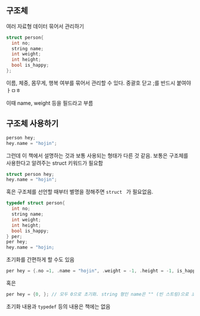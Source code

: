 ## 구조체 
여러 자료형 데이터 묶어서 관리하기 
```cpp
struct person{
  int no; 
  string name; 
  int weight; 
  int height; 
  bool is_happy; 
};
``` 
이름, 체중, 몸무게, 행복 여부를 묶어서 관리할 수 있다. 중괄호 닫고 ;를 반드시 붙여야 ㅏㅁㅎ

이때 name, weight 등을 필드라고 부름 

## 구조체 사용하기 
```cpp 
person hey; 
hey.name = "hojin"; 
```
그런데 이 책에서 설명하는 것과 보통 사용되는 형태가 다른 것 같음. 보통은 구조체를 사용한다고 알려주는 struct 키워드가 필요함 
```cpp 
struct person hey; 
hey.name = "hojin"; 
``` 
혹은 구조체를 선언할 때부터 별명을 정해주면 ```struct ``` 가 필요없음. 
```cpp
typedef struct person{
  int no; 
  string name; 
  int weight; 
  int height; 
  bool is_happy; 
} per; 
per hey; 
hey.name = "hojin; 
```
초기화를 간편하게 할 수도 있음
```cpp 
per hey = {.no =1, .name = "hojin", .weight = -1, .height = -1, is_happy = false}; 
```
혹은
```cpp
per hey = {0, }; // 모두 0으로 초기화. string 형인 name은 "" (빈 스트링)으로 초기화되는 것 같음 
``` 
초기화 내용과 ```typedef``` 등의 내용은 책에는 없음 
